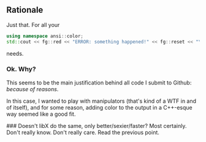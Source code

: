 ## Rationale

Just that. For all your 

```C++
using namespace ansi::color;
std::cout << fg::red << "ERROR: something happened!" << fg::reset << "\n";
```

needs.

### Ok. Why?
This seems to be the main justification behind all code I submit to Github: _because of reasons_. 

In this case, I wanted to play with manipulators (that's kind of a WTF in and of itself), and
for some reason, adding color to the output in a C++-esque way seemed like a good fit.

### Doesn't libX do the same, only better/sexier/faster?
Most certainly. Don't really know. Don't really care. Read the previous point.
